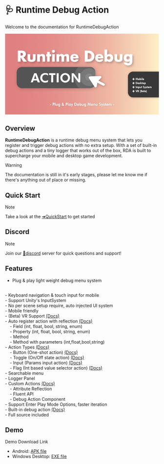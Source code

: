 # 🩺 Runtime Debug Action
Welcome to the documentation for RuntimeDebugAction

![](images/2020-12-14-11-20-22.png)

## Overview
**RuntimeDebugAction** is a runtime debug menu system that lets you register and trigger debug actions with no extra setup. With a set of built-in debug actions and a tiny logger that works out of the box, RDA is built to supercharge your mobile and desktop game development.

> [!WARNING]
> The documentation is still in it's early stages, please let me know me if there's anything out of place or missing.

## Quick Start

> [!NOTE]
> Take a look at the [➜QuickStart](manuals/QuickStart/index.md) to get started

## Discord

> [!NOTE]
> Join our [💬discord](https://discord.com/invite/fHGsArj) server for quick questions and support!

## Features
- Plug & play light weight debug menu system
<br>
- Keyboard navigation & touch input for mobile
<br>
- Support Unity's InputSystem
<br>
- No per scene setup require, auto injected UI system
<br>
- Mobile friendly
<br>
- (Beta) VR Support <a href="https://bennykok.github.io/runtime-debug-action-docs/manuals/VR/index.html">(Docs)</a>
<br>
- Auto register action with reflection <a href="https://bennykok.github.io/runtime-debug-action-docs/manuals/CustomActions/attribute-reflection.html">(Docs)</a>
<br>
&nbsp;&nbsp;&nbsp;&nbsp;- Field (int, float, bool, string, enum)
<br>
&nbsp;&nbsp;&nbsp;&nbsp;- Property (int, float, bool, string, enum)
<br>
&nbsp;&nbsp;&nbsp;&nbsp;- Method
<br>
&nbsp;&nbsp;&nbsp;&nbsp;- Method with parameters (int,float,bool,string)
<br>
- Action Types <a href="https://bennykok.github.io/runtime-debug-action-docs/manuals/CustomActions/index.html#action-type">(Docs)</a>
<br>
&nbsp;&nbsp;&nbsp;&nbsp;- Button (One-shot action) <a href="https://bennykok.github.io/runtime-debug-action-docs/api/BennyKok.RuntimeDebug.Actions.DebugActionButton.html">(Docs)</a>
<br>
&nbsp;&nbsp;&nbsp;&nbsp;- Toggle (On/Off state action) <a href="https://bennykok.github.io/runtime-debug-action-docs/api/BennyKok.RuntimeDebug.Actions.DebugActionToggle.html">(Docs)</a>
<br>
&nbsp;&nbsp;&nbsp;&nbsp;- Input (Params input action) <a href="https://bennykok.github.io/runtime-debug-action-docs/api/BennyKok.RuntimeDebug.Actions.DebugActionInput.html">(Docs)</a>
<br>
&nbsp;&nbsp;&nbsp;&nbsp;- Flag (Int based value selector action) <a href="https://bennykok.github.io/runtime-debug-action-docs/api/BennyKok.RuntimeDebug.Actions.DebugActionFlag.html">(Docs)</a>
<br>
- Searchable menu
<br>
- Logger Panel
<br>
- Custom Actions <a href="https://bennykok.github.io/runtime-debug-action-docs/manuals/CustomActions/index.html">(Docs)</a>
<br>
&nbsp;&nbsp;&nbsp;&nbsp;- Attribute Reflection
<br>
&nbsp;&nbsp;&nbsp;&nbsp;- Fluent API
<br>
&nbsp;&nbsp;&nbsp;&nbsp;- Debug Action Component
<br>
- Support Enter Play Mode Options, faster iteration
<br>
- Built-in debug action <a href="https://bennykok.github.io/runtime-debug-action-docs/manuals/default-actions.html">(Docs)</a>
<br>
- Full source included
<br>

## Demo
Demo Download Link

- Android: [APK file](https://www.dropbox.com/s/qhawrrymrni069h/studiob-runtime-debug-action-demo-default-android-35.apk?dl=1)
- Windows Desktop: [EXE file](https://www.dropbox.com/s/vmom4sfm02vcznl/studiob-runtime-debug-action-demo-default-windows-desktop-64-bit-2.zip?dl=1)

<!-- ## Fluent API
The [`RuntimeDebugSystem`](api/BennyKok.RuntimeDebug.Systems.RuntimeDebugSystem.yml) class provide the entry point for registering your custom action, with a Fluent API design, it's a joy to add custom actions. 

```csharp
DebugActionBuilder.Button()
    .WithName($"Set {theme.themeName} Theme")
    .WithAction(() =>
    {
        RuntimeDebugSystem.SetTheme(theme, true);
        RuntimeDebugSystem.UIHandler.TogglePanel(true, true);
    })
    .WithGroup("Themes")
);
```

More details of registering actions [here](~/manuals/CustomActions/index.md). -->